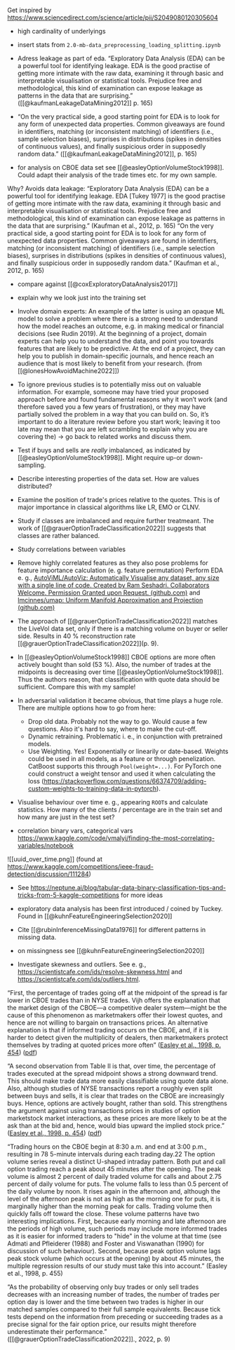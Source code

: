 
Get inspired by https://www.sciencedirect.com/science/article/pii/S2049080120305604


- high cardinality of underlyings
- insert stats from `2.0-mb-data_preprocessing_loading_splitting.ipynb`

- Adress leakage as part of eda. “Exploratory Data Analysis (EDA) can be a powerful tool for identifying leakage. EDA is the good practise of getting more intimate with the raw data, examining it through basic and interpretable visualisation or statistical tools. Prejudice free and methodological, this kind of examination can expose leakage as patterns in the data that are surprising.” ([[@kaufmanLeakageDataMining2012]] p. 165)

- “On the very practical side, a good starting point for EDA is to look for any form of unexpected data properties. Common giveaways are found in identifiers, matching (or inconsistent matching) of identifiers (i.e., sample selection biases), surprises in distributions (spikes in densities of continuous values), and finally suspicious order in supposedly random data.” ([[@kaufmanLeakageDataMining2012]], p. 165)

- for analysis on CBOE data set see [[@easleyOptionVolumeStock1998]]. Could adapt their analysis of the trade times etc. for my own sample.

Why? Avoids data leakage: “Exploratory Data Analysis (EDA) can be a powerful tool for identifying leakage. EDA [Tukey 1977] is the good practise of getting more intimate with the raw data, examining it through basic and interpretable visualisation or statistical tools. Prejudice free and methodological, this kind of examination can expose leakage as patterns in the data that are surprising.” (Kaufman et al., 2012, p. 165)
“On the very practical side, a good starting point for EDA is to look for any form of unexpected data properties. Common giveaways are found in identifiers, matching (or inconsistent matching) of identifiers (i.e., sample selection biases), surprises in distributions (spikes in densities of continuous values), and finally suspicious order in supposedly random data.” (Kaufman et al., 2012, p. 165)

- compare against [[@coxExploratoryDataAnalysis2017]]
- explain why we look just into the training set

- Involve domain experts: An example of the latter is using an opaque ML model to solve a problem where there is a strong need to understand how the model reaches an outcome, e.g. in making medical or financial decisions (see Rudin 2019). At the beginning of a project, domain experts can help you to understand the data, and point you towards features that are likely to be predictive. At the end of a project, they can help you to publish in domain-specific journals, and hence reach an audience that is most likely to benefit from your research. (from [[@lonesHowAvoidMachine2022]])
- To ignore previous studies is to potentially miss out on valuable information. For example, someone may have tried your proposed approach before and found fundamental reasons why it won’t work (and therefore saved you a few years of frustration), or they may have partially solved the problem in a way that you can build on. So, it’s important to do a literature review before you start work; leaving it too late may mean that you are left scrambling to explain why you are covering the) -> go back to related works and discuss them.

- Test if buys and sells are *really* imbalanced, as indicated by [[@easleyOptionVolumeStock1998]]. Might require up-or down-sampling.

- Describe interesting properties of the data set. How are values distributed?
- Examine the position of trade's prices relative to the quotes. This is of major importance in classical algorithms like LR, EMO or CLNV.
- Study if classes are imbalanced and require further treatmeant. The work of [[@grauerOptionTradeClassification2022]] suggests that classes are rather balanced.
- Study correlations between variables
- Remove highly correlated features as they also pose problems for feature importance calculation (e. g. feature permutation)
Perform EDA e. g., [AutoViML/AutoViz: Automatically Visualise any dataset, any size with a single line of code. Created by Ram Seshadri. Collaborators Welcome. Permission Granted upon Request. (github.com)](https://github.com/AutoViML/AutoViz) and [lmcinnes/umap: Uniform Manifold Approximation and Projection (github.com)](https://github.com/lmcinnes/umap)
- The approach of [[@grauerOptionTradeClassification2022]] matches the LiveVol data set, only if there is a matching volume on buyer or seller side. Results in 40 % reconstruction rate [[@grauerOptionTradeClassification2022]](p. 9). 
- In [[@easleyOptionVolumeStock1998]] CBOE options are more often actively bought than sold (53 %). Also, the number of trades at the midpoints is decreasing over time [[@easleyOptionVolumeStock1998]]. Thus the authors reason, that classification with quote data should be sufficient. Compare this with my sample!
- In adversarial validation it became obvious, that time plays a huge role. There are multiple options how to go from here:
	- Drop old data. Probably not the way to go. Would cause a few questions. Also it's hard to say, where to make the cut-off.
	- Dynamic retraining. Problematic i. e., in conjunction with pretrained models.
	- Use Weighting. Yes! Exponentially or linearily or date-based. Weights could be used in all models, as a feature or through penelization. CatBoost supports this through `Pool(weight=...)`. For PyTorch one could construct a weight tensor and used it when calculating the loss (https://stackoverflow.com/questions/66374709/adding-custom-weights-to-training-data-in-pytorch).

- Visualise behaviour over time e. g., appearing `ROOT`s and calculate statistics. How many of the clients / percentage are in the train set and how many are just in the test set?

- correlation binary vars, categorical vars https://www.kaggle.com/code/vmalyi/finding-the-most-correlating-variables/notebook

![[uuid_over_time.png]]
(found at https://www.kaggle.com/competitions/ieee-fraud-detection/discussion/111284)

- See https://neptune.ai/blog/tabular-data-binary-classification-tips-and-tricks-from-5-kaggle-competitions for more ideas
- exploratory data analysis has been first introduced / coined by Tuckey. Found in [[@kuhnFeatureEngineeringSelection2020]]
- Cite [[@rubinInferenceMissingData1976]] for different patterns in missing data.
- on missingness see [[@kuhnFeatureEngineeringSelection2020]]


- Investigate skewness and outliers. See e. g., https://scientistcafe.com/ids/resolve-skewness.html and https://scientistcafe.com/ids/outliers.html.


“First, the percentage of trades going off at the midpoint of the spread is far lower in CBOE trades than in NYSE trades. Vijh offers the explanation that the market design of the CBOE—a competitive dealer system—might be the cause of this phenomenon as marketmakers offer their lowest quotes, and hence are not willing to bargain on transactions prices. An alternative explanation is that if informed trading occurs on the CBOE, and, if it is harder to detect given the multiplicity of dealers, then marketmakers protect themselves by trading at quoted prices more often” ([Easley et al., 1998, p. 454](zotero://select/library/items/593W67XA)) ([pdf](zotero://open-pdf/library/items/ZBEQIUNK?page=24&annotation=APMBYNEV))

“A second observation from Table II is that, over time, the percentage of trades executed at the spread midpoint shows a strong downward trend. This should make trade data more easily classifiable using quote data alone. Also, although studies of NYSE transactions report a roughly even split between buys and sells, it is clear that trades on the CBOE are increasingly buys. Hence, options are actively bought, rather than sold. This strengthens the argument against using transactions prices in studies of option marketstock market interactions, as these prices are more likely to be at the ask than at the bid and, hence, would bias upward the implied stock price.” ([Easley et al., 1998, p. 454](zotero://select/library/items/593W67XA)) ([pdf](zotero://open-pdf/library/items/ZBEQIUNK?page=24&annotation=2LW9T8MQ))

“Trading hours on the CBOE begin at 8:30 a.m. and end at 3:00 p.m., resulting in 78 5-minute intervals during each trading day.22 The option volume series reveal a distinct U-shaped intraday pattern. Both put and call option trading reach a peak about 45 minutes after the opening. The peak volume is almost 2 percent of daily traded volume for calls and about 2.75 percent of daily volume for puts. The volume falls to less than 0.5 percent of the daily volume by noon. It rises again in the afternoon and, although the level of the afternoon peak is not as high as the morning one for puts, it is marginally higher than the morning peak for calls. Trading volume then quickly falls off toward the close. These volume patterns have two interesting implications. First, because early morning and late afternoon are the periods of high volume, such periods may include more informed trades as it is easier for informed traders to "hide" in the volume at that time (see Admati and Pfleiderer (1988) and Foster and Viswanathan (1990) for discussion of such behaviour). Second, because peak option volume lags peak stock volume (which occurs at the opening) by about 45 minutes, the multiple regression results of our study must take this into account.” (Easley et al., 1998, p. 455)

“As the probability of observing only buy trades or only sell trades decreases with an increasing number of trades, the number of trades per option day is lower and the time between two trades is higher in our matched samples compared to their full sample equivalents. Because tick tests depend on the information from preceding or succeeding trades as a precise signal for the fair option price, our results might therefore underestimate their performance.” ([[@grauerOptionTradeClassification2022]]., 2022, p. 9)
